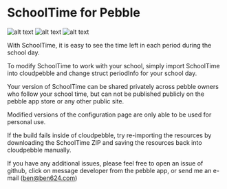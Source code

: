 # SchoolTime for Pebble


![alt text](http://ben624.com/SchoolTime/Images/2.png "watchface")
![alt text](http://ben624.com/SchoolTime/Images/1.png "watchface")
![alt text](http://ben624.com/SchoolTime/Images/3.png "watchface")


With SchoolTime, it is easy to see the time left in each period during the school day.

To modify SchoolTime to work with your school, simply import SchoolTime into cloudpebble and change struct periodInfo for your school day. 

Your version of SchoolTime can be shared privately across pebble owners who follow your school time, but can not be published publicly on the pebble app store or any other public site. 

Modified versions of the configuration page are only able to be used for personal use. 

If the build fails inside of cloudpebble, try re-importing the resources by downloading the SchoolTime ZIP and saving the resources back into cloudpebble manually.

If you have any additional issues, please feel free to open an issue of github, click on message developer from the pebble app, or send me an e-mail (ben@ben624.com)
